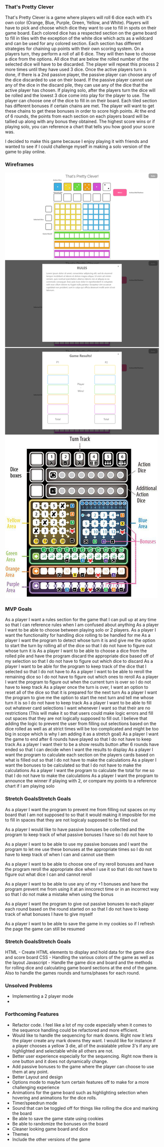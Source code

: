 ### That's Pretty Clever
That's Pretty Clever is a game where players will roll 6 dice each with it's own color (Orange, Blue, Purple, Green, Yellow, and White). Players will have to pick and choose which dice they want to use to fill in spots on their game board. Each colored dice has a respected section on the game board to fill in tiles with the exception of the white dice which acts as a wildcard and can be used for any colored section. Each section has different strategies for chaining up points with their own scoring system. On a players turn, they perform a roll of all 6 dice. They will then have to choose a dice from the options. All dice that are below the rolled number of the selected dice will have to be discarded. The player will repeat this process 2 more times until they have used 3 dice. Once the active players turn is done, if there is a 2nd passive player, the passive player can choose any of the dice discarded to use on their board. If the passive player cannot use any of the dice in the discard pile, they can use any of the dice that the active player has chosen. If playing solo, after the players turn the dice will be rolled and the lowest 3 dice come into play for the player to use. The player can choose one of the dice to fill in on their board. Each tiled section has different bonuses if certain chains are met. The player will want to get these chains to get these bonuses in order to score high points. At the end of 6 rounds, the points from each section on each players board will be tallied up along with any bonus they obtained. The highest score wins or if playing solo, you can reference a chart that tells you how good your score was.

I decided to make this game because I enjoy playing it with friends and wanted to see if I could challenge myself in making a solo version of the game to play online. 

### Wireframes
![Wireframe1](https://github.com/kjcompton/thats-pretty-clever/blob/main/assets/wireframe1.png)
![Wireframe2](https://github.com/kjcompton/thats-pretty-clever/blob/main/assets/wireframe2.png)
![Wireframe3](https://github.com/kjcompton/thats-pretty-clever/blob/main/assets/wireframe3.png)
![Wireframe4](https://github.com/kjcompton/thats-pretty-clever/blob/main/assets/wireframe4.jpeg)

### MVP Goals
As a player I want a rules section for the game that I can pull up at any time so that I can reference rules when I am confused about anything
As a player I want to be able to choose between playing solo or 2 players.
As a player I want the functionality for handling dice rolling to be handled for me
As a player I want the program to detect whose turn it is and give me the option to start the turn by rolling all of the dice so that I do not have to figure out whose turn it is
As a player I want to be able to choose a dice from the rolled pile and have the program discard the appropriate dice based off of my selection so that I do not have to figure out which dice to discard
As a player I want to be able for the program to keep track of the dice that I selected so that I do not have to
As a player I want to be able to reroll the remaining dice so I do not have to figure out which ones to reroll
As a player I want the program to figure out when the current turn is over so I do not have to keep track
As a player once the turn is over, I want an option to reset all of the dice so that it is prepared for the next turn
As a player I want the program to give me the option to start the next turn and tell me whose turn it is so I do not have to keep track
As a player I want to be able to fill out whatever card selections I want whenever I want so that their are no restrictions (This will make it so that users could make logic errors and fill out spaces that they are not logically supposed to fill out. I believe that adding the logic to prevent the user from filling out selections based on the dice rolled as well as at strict times will be too complicated and might be too big in scope which is why I am adding it as a stretch goal)
As a player I want the game to end after 6 rounds have played so that I do not have to keep track
As a player I want their to be a show results button after 6 rounds have ended so that I can decide when I want the results to display
As a player I want the program to calculate each section on the players cards based on what is filled out so that I do not have to make the calculations
As a player I want the bonuses to be calculated so that I do not have to make the calculations
As a player I want the program to calculate the total for me so that I do not have to make the calculations
As a player I want the program to announce the winner if playing with 2, or compare my points to a reference chart if I am playing solo

### Stretch GoalsStretch Goals
As a player I want the program to prevent me from filling out spaces on my board that I am not supposed to so that it would making it imposible for me to fill in spaces that they are not logicaly supposed to be filled out

As a player I would like to have passive bonuses be collected and the program to keep track of what passive bonuses I have so I do not have to

As a player I want to be able to use my passive bonuses and I want the program to let me use these bonuses at the appropriate times so I do not have to keep track of when I can and cannot use them

As a player I want to be able to choose one of my reroll bonuses and have the program reroll the appropriate dice when I use it so that I do not have to figure out what dice I can and cannot reroll

As a player I want to be able to use any of my +1 bonuses and have the program prevent me from using it at an inncorect time or in an incorrect way so that I do not make a mistake when using the bonus

As a player I want the program to give out passive bonuses to each player each round based on the round started on so that I do not have to keep track of what bonuses I have to give myself

As a player I want to be able to save the game in my cookies so if I refresh the page the game can still be resumed

### Stretch GoalsStretch Goals
HTML - Create HTML elements to display and hold data for the game dice and score board
CSS - Handling the various colors of the game as well as the layout
Javascript - Handle the game dice and board and the methods for rolling dice and calculating game board sections at the end of the game. Also to handle the games rounds and turns/phases for each round.

### Unsolved Problems
- Implementing a 2 player mode
- 

### Forthcoming Features
- Refactor code. I feel like a lot of my code especially when it comes to the sequence handling could be refactored and more efficient.
- Would like to handle the sequencing for mark downs. Right now It lets the player create any mark downs they want. I would like for instance if a player chooses a yellow 3 die, all of the avaialable yellow 3's if any are highlighted and selectable while all others are not.
- Better user experience especially for the sequencing. Right now there is one button and it does not dynamically change.
- Add passive bonuses to the game where the player can choose to use them at any point.
- Better Layout and design
- Options mode to maybe turn certain features off to make for a more challenging experience
- Animations for the game board such as highlighting selection when hovering and animations for the dice rolls.
- Timer/speedrun mode
- Sound that can be toggled off for things like rolling the dice and marking the board
- Be able to save the game state using cookies
- Be able to randomize the bonuses on the board
- Cleaner looking game board and dice
- Themes
- Include the other versions of the game
